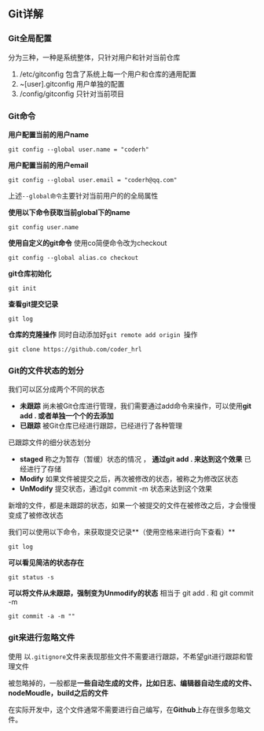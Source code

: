 ## Git详解

### Git全局配置

分为三种，一种是系统整体，只针对用户和针对当前仓库

1. /etc/gitconfig 包含了系统上每一个用户和仓库的通用配置
2. ~[user].gitconfig 用户单独的配置
3. /config/gitconfig  只针对当前项目

### Git命令

**用户配置当前的用户name**

```shell
git config --global user.name = "coderh"
```

**用户配置当前的用户email**

```shell
git config --global user.email = "coderh@qq.com"
```

上述`--global命令`主要针对当前用户的的全局属性

**使用以下命令获取当前global下的name**

```shell
git config user.name
```

**使用自定义的git命令**   使用co简便命令改为checkout

```shell
git config --global alias.co checkout 
```

**git仓库初始化**

```shell
git init 
```

**查看git提交记录**

```shell
git log
```

**仓库的克隆操作**  同时自动添加好`git remote add origin `操作

```shell
git clone https://github.com/coder_hrl
```

### Git的文件状态的划分

我们可以区分成两个不同的状态

- **未跟踪** 尚未被Git仓库进行管理，我们需要通过add命令来操作，可以使用**git add . 或者单独一个个的去添加**
- **已跟踪** 被Git仓库已经进行跟踪，已经进行了各种管理

已跟踪文件的细分状态划分

- **staged** 称之为暂存（暂缓）状态的情况 ， **通过git add .  来达到这个效果**  已经进行了存储
- **Modify** 如果文件被提交之后，再次被修改的状态，被称之为修改区状态
- **UnModify** 提交状态，通过git commit -m 状态来达到这个效果

新增的文件，都是未跟踪的状态，如果一个被提交的文件在被修改之后，才会慢慢变成了被修改状态

我们可以使用以下命令，来获取提交记录**（使用空格来进行向下查看）**

```shell
git log 
```

**可以看见简洁的状态存在**

```shell
git status -s
```

**可以将文件从未跟踪，强制变为Unmodify的状态**  相当于  git add . 和 git commit -m

```shell
git commit -a -m ""
```

### git来进行忽略文件

使用 以`.gitignore`文件来表现那些文件不需要进行跟踪，不希望git进行跟踪和管理文件

被忽略掉的，一般都是**一些自动生成的文件，比如日志、编辑器自动生成的文件、nodeMoudle，build之后的文件**

在实际开发中，这个文件通常不需要进行自己编写，在**Github**上存在很多忽略文件。

